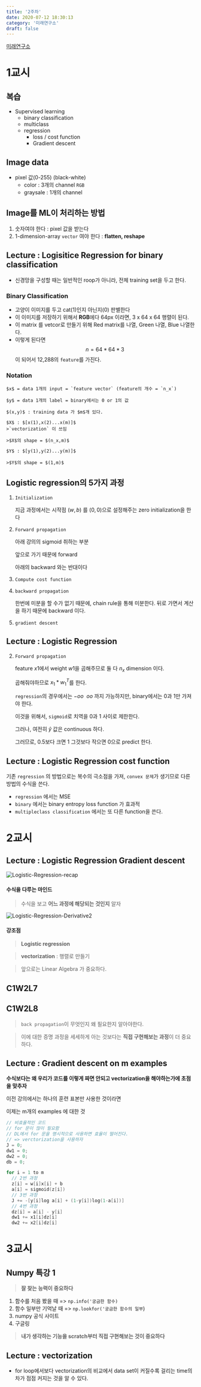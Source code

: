 ```yaml
---
title: '2주차'
date: 2020-07-12 18:30:13
category: '미래연구소'
draft: false
---
```


[미래연구소](http://futurelab.creatorlink.net/)

# 1교시

## 복습

- Supervised learning
  - binary classification
  - multiclass
  - regression
    - loss / cost function
    - Gradient descent

## Image data

- pixel 값(0-255) (black-white)
  - color : 3개의 channel `RGB`
  - graysale : 1개의 channel

## Image를 ML이 처리하는 방법

1. 숫자여야 한다 : pixel 값을 받는다
2. 1-dimension-array `vector` 여야 한다 : **flatten, reshape**

## Lecture : Logisitice Regression for binary classification

- 신경망을 구성할 때는 일반적인 roop가 아니라, 전체 training set을 두고 한다.

### Binary Classification

- 고양이 이미지를 두고 cat(1)인지 아닌지(0) 판별한다
- 이 이미지를 저장하기 위해서 **RGB**에다 64px 이라면, 3 x 64 x 64 행렬이 된다.
- 이 matrix 를 vetcor로 만들기 위해 Red matrix를 나열, Green 나열, Blue 나열한다.
- 이렇게 된다면 $$n = 64 * 64 * 3$$ 이 되어서 12,288의 `feature`를 가진다.

### Notation

    $x$ = data 1개의 input = `feature vector` (feature의 개수 = `n_x`)

    $y$ = data 1개의 label = binary에서는 0 or 1의 값

    $(x,y)$ : training data 가 $m$개 있다.

    $X$ : $[x(1),x(2)...x(m)]$
    >`vectorization` 이 쓰임

    >$X$의 shape = $(n_x,m)$

    $Y$ : $[y(1),y(2)...y(m)]$

    >$Y$의 shape = $(1,m)$

## Logistic regression의 5가지 과정

1. `Initialization`

   지금 과정에서는 시작점 $(w,b)$ 를 $(0,0)$으로 설정해주는 zero initialization을 한다

2. `Forward propagation`

   아래 강의의 sigmoid 취하는 부분

   앞으로 가기 때문에 forward

   아래의 backward 와는 반대이다

3. `Compute cost function`
   <p/>
4. `backward propagation`

   한번에 미분을 할 수가 없기 때문에, chain rule을 통해 미분한다. 뒤로 가면서 계산을 하기 때문에 backward 이다.

5. `gradient descent`

## Lecture : Logistic Regression

2. `Forward propagation`

   feature $x1$에서 weight $w1$을 곱해주므로 둘 다 $n_x$ dimension 이다.

   곱해줘야하므로 $x_1 * w_1^T$를 한다.

   `regression`의 경우에서는 $-oo ~~ oo$ 까지
   가능하지만, binary에서는 0과 1만 가져야 한다.

   이것을 위해서, `sigmoid`로 치역을 0과 1 사이로 제한한다.

   그러나, 여전히 $\hat{y}$ 값은 continuous 하다.

   그러므로, 0.5보다 크면 1 그것보다 작으면 0으로 predict 한다.

## Lecture : Logistic Regression cost function

기존 `regression` 의 방법으로는 복수의 극소점을 가져, `convex 문제`가 생기므로 다른 방법의 수식을 쓴다.

- `regression` 에서는 MSE
- `binary` 에서는 binary entropy loss function 가 효과적
- `multipleclass classification` 에서는 또 다른 function을 쓴다.

# 2교시

## Lecture : Logistic Regression Gradient descent

![Logistic-Regression-recap](./files/logistic-regression-recap.PNG)

#### 수식을 다루는 마인드

> 수식을 보고 **어느 과정에 해당되는 것인지** 알자

![Logistic-Regression-Derivative2](./files/Logistic-Regression-Derivative2.PNG)

#### 강조점

> **Logistic regression**

> **vectorization** : 행렬로 만들기

> 앞으로는 Linear Algebra 가 중요하다.

## C1W2L7

## C1W2L8

> `back propagation`이 무엇인지 왜 필요한지 알아야한다.

> 이에 대한 증명 과정을 세세하게 아는 것보다는 **직접 구현해보는 과정**이 더 중요하다.

## Lecture : Gradient descent on m examples

**수식보다는 왜 우리가 코드를 이렇게 짜면 안되고 vectorization을 해야하는가에 초점을 맞추자**

이전 강의에서는 하나의 훈련 표본만 사용한 것이라면

이제는 m개의 examples 에 대한 것

```c
// 비효율적인 코드
// for 문이 많이 필요함
// DL에서 for 문을 명시적으로 사용하면 효율이 떨어진다.
// => verctorization을 사용하자
J = 0;
dw1 = 0;
dw2 = 0;
db = 0;

for i = 1 to m
  // 2번 과정
  z[i] = w[i]x[i] + b
  a[i] = sigmoid(z[i])
  // 3번 과정
  J += -[y[i]log a[i] + (1-y[i])log(1-a[i])]
  // 4번 과정
  dz[i] = a[i] - y[i]
  dw1 += x1[i]dz[i]
  dw2 += x2[i]dz[i]
```

# 3교시

## Numpy 특강 1

> **잘 찾는 능력이 중요하다**

1. 함수를 처음 봤을 때 => `np.info('궁금한 함수)`
2. 함수 일부만 기억날 때 => `np.lookfor('궁금한 함수의 일부`)
3. numpy 공식 사이트
4. 구글링

> **내가 생각하는 기능을 scratch부터 직접 구현해보는 것이 중요하다**

## Lecture : vectorization

- for loop에서보다 vectorization의 비교에서 data set이 커질수록 걸리는 time의 차가 점점 커지는 것을 알 수 있다.
